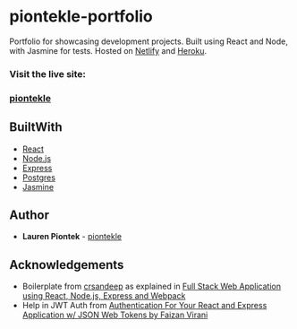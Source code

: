 # piontekle-portfolio

Portfolio for showcasing development projects. Built using React and Node, with Jasmine for tests. Hosted on [Netlify](https://www.netlify.com/) and [Heroku](https://heroku.com).

### Visit the live site:
### [piontekle](https://www.piontekle.com)

## BuiltWith
- [React](https://reactjs.org/)
- [Node.js](https://nodejs.org/en/)
- [Express](https://expressjs.com/)
- [Postgres](https://www.postgresql.org/)
- [Jasmine](https://jasmine.github.io/)


## Author
- __Lauren Piontek__ - [piontekle](https://github.com/piontekle)

## Acknowledgements
- Boilerplate from [crsandeep](https://github.com/crsandeep) as explained in [Full Stack Web Application using React, Node.js, Express and Webpack](https://hackernoon.com/full-stack-web-application-using-react-node-js-express-and-webpack-97dbd5b9d708)
- Help in JWT Auth from [Authentication For Your React and Express Application w/ JSON Web Tokens by Faizan Virani](https://medium.com/@faizanv/authentication-for-your-react-and-express-application-w-json-web-tokens-923515826e0)
